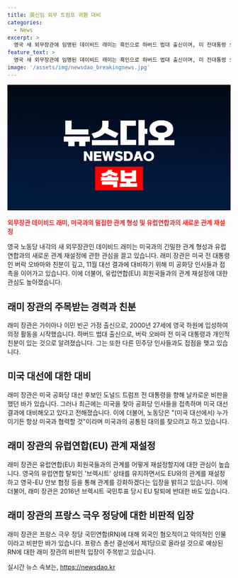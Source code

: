 ```yaml
---
title: 英신임 외무 트럼프 귀환 대비
categories:
  - News
excerpt: >
  영국 새 외무장관에 임명된 데이비드 래미는 흑인으로 하버드 법대 출신이며, 미 전대통령 오바마와 친분이 깊다. 미 공화당과의 접촉으로 총선 결과에 대비하며 래미는 미 대선 후보 트럼프를 비판했지만, 노동당은 미국과 협력을 강조하며 래미는 EU와의 관계 재설정에 관심을 가지고 있다. 프랑스 극우 정당을 비판하며, 프랑스 총선에 관한 기대를 밝혔다.
feature_text: >
  영국 새 외무장관에 임명된 데이비드 래미는 흑인으로 하버드 법대 출신이며, 미 전대통령 오바마와 친분이 깊다. 미 공화당과의 접촉으로 총선 결과에 대비하며 래미는 미 대선 후보 트럼프를 비판했지만, 노동당은 미국과 협력을 강조하며 래미는 EU와의 관계 재설정에 관심을 가지고 있다. 프랑스 극우 정당을 비판하며, 프랑스 총선에 관한 기대를 밝혔다.
image: '/assets/img/newsdao_breakingnews.jpg'
---
```


<p><img src="/assets/img/newsdao_breakingnews.jpg" alt="bookingtag 속보" /></p>

<p><b><span style="color: #ee2323;">외무장관 데이비드 래미, 미국과의 밀접한 관계 형성 및 유럽연합과의 새로운 관계 재설정</span></b></p>

<p data-ke-size="size16">영국 노동당 내각의 새 외무장관인 데이비드 래미는 미국과의 긴밀한 관계 형성과 유럽연합과의 새로운 관계 재설정에 관한 관심을 끌고 있습니다. 래미 장관은 미국 전 대통령인 버락 오바마와 친분이 깊고, 11월 대선 결과에 대비하기 위해 미 공화당 인사들과 접촉을 이어가고 있습니다. 이에 더불어, 유럽연합(EU) 회원국들과의 관계 재설정에 대한 관심도 높아졌습니다.</p>

<h2 data-ke-size="size26">래미 장관의 주목받는 경력과 친분</h2>

<p data-ke-size="size16">래미 장관은 가이아나 이민 빈곤 가정 출신으로, 2000년 27세에 영국 하원에 입성하여 의정 활동을 시작했습니다. 하버드 법대 출신으로, 버락 오바마 전 미국 대통령과 개인적 친분이 있는 것으로 알려졌습니다. 그는 또한 다른 민주당 인사들과도 접점을 맺고 있습니다.</p>

<h2 data-ke-size="size26">미국 대선에 대한 대비</h2>

<p data-ke-size="size16">래미 장관은 미국 공화당 대선 후보인 도널드 트럼프 전 대통령을 향해 날카로운 비판을 했던 바가 있습니다. 그러나 최근에는 미국을 찾아 공화당 인사들을 접촉하며 미국 대선 결과에 대비해오고 있다고 전해졌습니다. 이에 더불어, 노동당은 "(미국 대선에서) 누가 이기든 항상 미국과 협력할 것"이라며 미국과의 공통된 대의를 찾으려고 하고 있습니다.</p>

<h2 data-ke-size="size26">래미 장관의 유럽연합(EU) 관계 재설정</h2>

<p data-ke-size="size16">래미 장관은 유럽연합(EU) 회원국들과의 관계를 어떻게 재설정할지에 대한 관심이 높습니다. 영국의 유럽연합 탈퇴인 '브렉시트' 상태를 유지하면서도 EU와의 관계를 재설정하고 영국-EU 안보 협정 등을 통해 관계를 강화하겠다는 입장을 밝히고 있습니다. 이에 더불어, 래미 장관은 2016년 브렉시트 국민투표 당시 EU 탈퇴에 반대한 바도 있습니다.</p>

<h2 data-ke-size="size26">래미 장관의 프랑스 극우 정당에 대한 비판적 입장</h2>

<p data-ke-size="size16">래미 장관은 프랑스 극우 정당 국민연합(RN)에 대해 외국인 혐오적이고 악의적인 인물이라고 비판한 바가 있습니다. 프랑스 총선 결선에서 제1당으로 올라설 것으로 예상된 RN에 대한 래미 장관의 비판적 입장이 주목받고 있습니다.</p>
실시간 뉴스 속보는, <a href="https://newsdao.kr" rel="dofollow">https://newsdao.kr</a>


